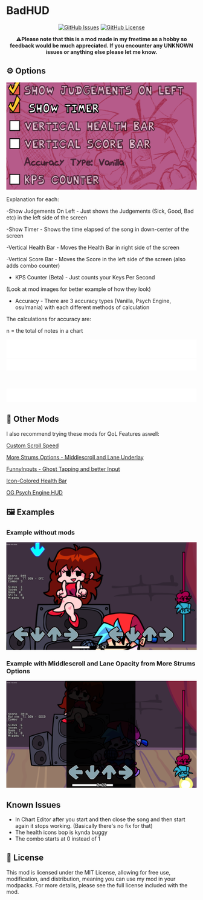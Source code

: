 # BadHUD

<p align="center">
  <a href="https://github.com/Starexify/BadHUD/issues"><img alt="GitHub Issues" src="https://img.shields.io/github/issues/Starexify/BadHUD?style=for-the-badge&color=96000C"></a>
  <a href="https://github.com/Starexify/BadHUD/blob/main/LICENSE"><img alt="GitHub License" src="https://img.shields.io/github/license/Starexify/BadHUD?style=for-the-badge&color=96000C"></a>
</p>

<p align="center">
    <strong>
        ⚠️Please note that this is a mod made in my freetime as a hobby so feedback would be much appreciated. If you encounter any UNKNOWN issues or anything else please let me know.
    </strong>
</p>

## ⚙️ Options

![Options](https://github.com/Starexify/Starexify/blob/main/resources/BadHUD/BadHUD-Options2.png?raw=true)

Explanation for each:

-Show Judgements On Left - Just shows the Judgements (Sick, Good, Bad etc) in the left side of the screen

-Show Timer - Shows the time elapsed of the song in down-center of the screen

-Vertical Health Bar - Moves the Health Bar in right side of the screen

-Vertical Score Bar - Moves the Score in the left side of the screen (also adds combo counter)

- KPS Counter (Beta) - Just counts your Keys Per Second

(Look at mod images for better example of how they look)

- Accuracy - There are 3 accuracy types (Vanilla, Psych Engine, osu!mania) with each different methods of calculation

The calculations for accuracy are:

n = the total of notes in a chart

![Vanilla Accuracy](https://github.com/Starexify/Starexify/blob/main/resources/BadHUD/Vanila.png?raw=true)
<br>
![Psych Engine Accuracy](https://github.com/Starexify/Starexify/blob/main/resources/BadHUD/Psych%20Engine.png?raw=true)

<br>

![osu!mania Accuracy](https://github.com/Starexify/Starexify/blob/main/resources/BadHUD/osu!mania.png?raw=true)

## 🧩 Other Mods

I also recommend trying these mods for QoL Features aswell:

[Custom Scroll Speed](https://gamebanana.com/mods/511039)

[More Strums Options - Middlescroll and Lane Underlay](https://gamebanana.com/mods/519686)

[FunnyInputs - Ghost Tapping and better Input](https://gamebanana.com/mods/519072)

[Icon-Colored Health Bar](https://gamebanana.com/mods/511342)

[OG Psych Engine HUD](https://gamebanana.com/mods/511527)

## 🖼️ Examples

### Example without mods

![Example without mods](https://github.com/Starexify/Starexify/blob/main/resources/BadHUD/Example%20Simple.png?raw=true)

### Example with Middlescroll and Lane Opacity from More Strums Options

![Example with Middlescroll](https://github.com/Starexify/Starexify/blob/main/resources/BadHUD/Example%20with%20Middlescroll.png?raw=true)

## Known Issues

- In Chart Editor after you start and then close the song and then start again it stops working. (Basically there's no fix for that)
- The health icons bop is kynda buggy
- The combo starts at 0 instead of 1

## 📜 License

This mod is licensed under the MIT License, allowing for free use, modification, and distribution, meaning you can use my mod in your modpacks. For more details, please see the full license included with the mod.
